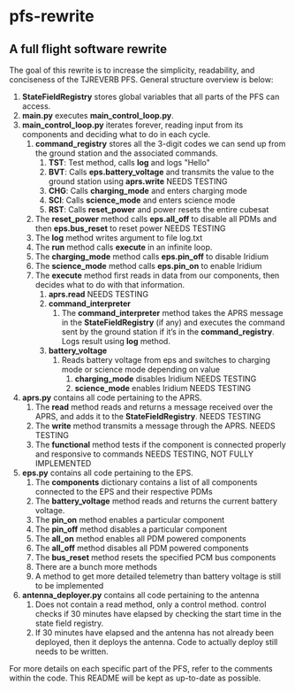 # pfs-rewrite

## A full flight software rewrite

The goal of this rewrite is to increase the simplicity, readability, and conciseness of the TJREVERB PFS. General structure overview is below:

1. **StateFieldRegistry** stores global variables that all parts of the PFS can access.
2. **main.py** executes **main_control_loop.py**.
3. **main_control_loop.py** iterates forever, reading input from its components and deciding what to do in each cycle.
   1. **command_registry** stores all the 3-digit codes we can send up from the ground station and the associated commands.
      1. **TST**: Test method, calls **log** and logs "Hello"
      2. **BVT**: Calls **eps.battery_voltage** and transmits the value to the ground station using **aprs.write** NEEDS TESTING
      3. **CHG**: Calls **charging_mode** and enters charging mode
      4. **SCI**: Calls **science_mode** and enters science mode
      5. **RST**: Calls **reset_power** and power resets the entire cubesat
   2. The **reset_power** method calls **eps.all_off** to disable all PDMs and then **eps.bus_reset** to reset power NEEDS TESTING
   3. The **log** method writes argument to file log.txt
   4. The **run** method calls **execute** in an infinite loop.
   5. The **charging_mode** method calls **eps.pin_off** to disable Iridium
   6. The **science_mode** method calls **eps.pin_on** to enable Iridium
   7. The **execute** method first reads in data from our components, then decides what to do with that information.
      1. **aprs.read** NEEDS TESTING
      2. **command_interpreter**
         1. The **command_interpreter** method takes the APRS message in the **StateFieldRegistry** (if any) and executes the command sent by the ground station if it’s in the **command_registry**. Logs result using **log** method.
      3. **battery_voltage**
         1. Reads battery voltage from eps and switches to charging mode or science mode depending on value
            1. **charging_mode** disables Iridium NEEDS TESTING
            2. **science_mode** enables Iridium NEEDS TESTING
4. **aprs.py** contains all code pertaining to the APRS.
   1. The **read** method reads and returns a message received over the APRS, and adds it to the **StateFieldRegistry**. NEEDS TESTING
   2. The **write** method transmits a message through the APRS. NEEDS TESTING
   3. The **functional** method tests if the component is connected properly and responsive to commands NEEDS TESTING, NOT FULLY IMPLEMENTED
5. **eps.py** contains all code pertaining to the EPS.
   1. The **components** dictionary contains a list of all components connected to the EPS and their respective PDMs
   2. The **battery_voltage** method reads and returns the current battery voltage.
   3. The **pin_on** method enables a particular component
   4. The **pin_off** method disables a particular component
   5. The **all_on** method enables all PDM powered components
   6. The **all_off** method disables all PDM powered components
   7. The **bus_reset** method resets the specified PCM bus components
   8. There are a bunch more methods
   9. A method to get more detailed telemetry than battery voltage is still to be implemented
6. **antenna_deployer.py** contains all code pertaining to the antenna
   1. Does not contain a read method, only a control method. control checks if 30 minutes have elapsed by checking the start time in the state field registry. 
   2. If 30 minutes have elapsed and the antenna has not already been deployed, then it deploys the antenna. Code to actually deploy still needs to be written. 

For more details on each specific part of the PFS, refer to the comments within the code. This README will be kept as up-to-date as possible.
